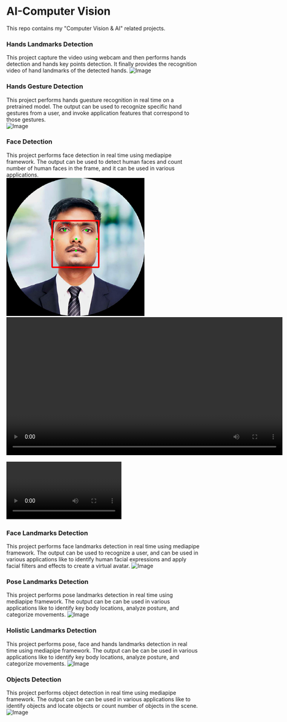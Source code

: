 # AI-Computer Vision
This repo contains my "Computer Vision &amp; AI" related projects.

### Hands Landmarks Detection
This project capture the video using webcam and then performs hands detection and hands key points detection. It finally provides the recognition video of hand landmarks of the detected hands.
<img src="" alt="Image" width=""/>

### Hands Gesture Detection
This project performs hands guesture recognition in real time on a pretrained model. The output can be used to recognize specific hand gestures from a user, and invoke application features that correspond to those gestures.
</br>
<img src="" alt="Image" width="360"/>

### Face Detection
This project performs face detection in real time using mediapipe framework. The output can be used to detect human faces and count number of human faces in the frame, and it can be used in various applications.
</br>
<img src="Face_Recognition/Face_Detection/SahilKumarPic_Outout.png" alt="Image" width="360" height="360"/>
<video width="" height="360" src="https://github.com/SahilKumar777/AI-Computer-Vision/blob/main/Face_Recognition/Face_Detection/OutputVideo1%20(1).webm" controls outoplay></video>

![new video](Face_Recognition/Face_Detection/OutputVideo1%20(1).webm)

### Face Landmarks Detection
This project performs face landmarks detection in real time using mediapipe framework. The output can be used to recognize a user, and can be used in various applications like to identify human facial expressions and apply facial filters and effects to create a virtual avatar.
<img src="" alt="Image" width=""/>

### Pose Landmarks Detection
This project performs pose landmarks detection in real time using mediapipe framework. The output can be can be used in various applications like to identify key body locations, analyze posture, and categorize movements.
<img src="" alt="Image" width=""/>

### Holistic Landmarks Detection
This project performs pose, face and hands landmarks detection in real time using mediapipe framework. The output can be can be used in various applications like to identify key body locations, analyze posture, and categorize movements.
<img src="" alt="Image" width=""/>

### Objects Detection
This project performs object detection in real time using mediapipe framework. The output can be can be used in various applications like to identify objects and locate objects or count number of objects in the scene.
<img src="" alt="Image" width=""/>
